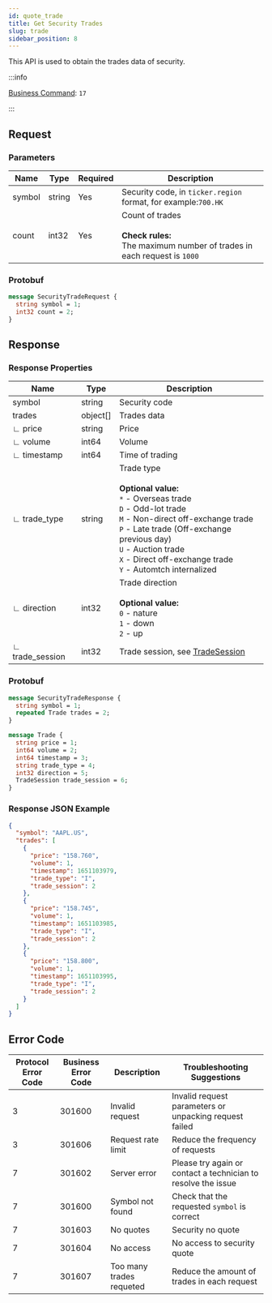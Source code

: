 ```yaml
---
id: quote_trade
title: Get Security Trades
slug: trade
sidebar_position: 8
---
```


This API is used to obtain the trades data of security.

:::info

[Business Command](../../socket/protocol/request): `17`

:::

## Request

### Parameters

| Name   | Type   | Required | Description                                                                                              |
| ------ | ------ | -------- | -------------------------------------------------------------------------------------------------------- |
| symbol | string | Yes      | Security code, in `ticker.region` format, for example:`700.HK`                                           |
| count  | int32  | Yes      | Count of trades <br /><br />**Check rules:**<br />The maximum number of trades in each request is `1000` |

### Protobuf

```protobuf
message SecurityTradeRequest {
  string symbol = 1;
  int32 count = 2;
}
```

## Response

### Response Properties

| Name            | Type     | Description                                                                                                                                                                                                                                                                             |
| --------------- | -------- | --------------------------------------------------------------------------------------------------------------------------------------------------------------------------------------------------------------------------------------------------------------------------------------- |
| symbol          | string   | Security code                                                                                                                                                                                                                                                                           |
| trades          | object[] | Trades data                                                                                                                                                                                                                                                                             |
| ∟ price         | string   | Price                                                                                                                                                                                                                                                                                   |
| ∟ volume        | int64    | Volume                                                                                                                                                                                                                                                                                  |
| ∟ timestamp     | int64    | Time of trading                                                                                                                                                                                                                                                                         |
| ∟ trade_type    | string   | Trade type <br /><br />**Optional value:**<br />`*` - Overseas trade<br />`D` - Odd-lot trade<br />`M` - Non-direct off-exchange trade<br />`P` - Late trade (Off-exchange previous day)<br />`U` - Auction trade<br />`X` - Direct off-exchange trade<br />`Y` - Automtch internalized |
| ∟ direction     | int32    | Trade direction <br /><br />**Optional value:**<br />`0` - nature<br />`1` - down<br />`2` - up                                                                                                                                                                                         |
| ∟ trade_session | int32    | Trade session, see [TradeSession](../objects#tradesession---trading-session)                                                                                                                                                                                                            |

### Protobuf

```protobuf
message SecurityTradeResponse {
  string symbol = 1;
  repeated Trade trades = 2;
}

message Trade {
  string price = 1;
  int64 volume = 2;
  int64 timestamp = 3;
  string trade_type = 4;
  int32 direction = 5;
  TradeSession trade_session = 6;
}
```

### Response JSON Example

```json
{
  "symbol": "AAPL.US",
  "trades": [
    {
      "price": "158.760",
      "volume": 1,
      "timestamp": 1651103979,
      "trade_type": "I",
      "trade_session": 2
    },
    {
      "price": "158.745",
      "volume": 1,
      "timestamp": 1651103985,
      "trade_type": "I",
      "trade_session": 2
    },
    {
      "price": "158.800",
      "volume": 1,
      "timestamp": 1651103995,
      "trade_type": "I",
      "trade_session": 2
    }
  ]
}
```

## Error Code

| Protocol Error Code | Business Error Code | Description              | Troubleshooting Suggestions                                   |
| ------------------- | ------------------- | ------------------------ | ------------------------------------------------------------- |
| 3                   | 301600              | Invalid request          | Invalid request parameters or unpacking request failed        |
| 3                   | 301606              | Request rate limit       | Reduce the frequency of requests                              |
| 7                   | 301602              | Server error             | Please try again or contact a technician to resolve the issue |
| 7                   | 301600              | Symbol not found         | Check that the requested `symbol` is correct                  |
| 7                   | 301603              | No quotes                | Security no quote                                             |
| 7                   | 301604              | No access                | No access to security quote                                   |
| 7                   | 301607              | Too many trades requeted | Reduce the amount of trades in each request                   |
